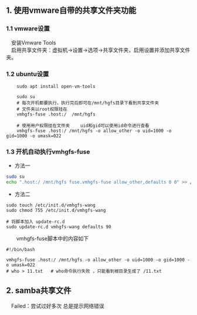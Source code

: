 
## 1. 使用vmware自带的共享文件夹功能

### 1.1 vmware设置

&emsp;安装Vmware Tools  
&emsp;启用共享文件夹：虚拟机->设置->选项->共享文件夹，启用设置并添加共享文件夹。

### 1.2 ubuntu设置

```shell
    sudo apt install open-vm-tools
    
    sudo su
    # 每次开机都要执行，执行完后即可在/mnt/hgfs目录下看到共享文件夹
    # 文件夹以root权限挂在
    vmhgfs-fuse .host:/  /mnt/hgfs

    # 使用用户权限挂在文件夹    uid和gid可以使用id命令进行查看
    vmhgfs-fuse .host:/ /mnt/hgfs -o allow_other -o uid=1000 -o gid=1000 -o umask=022
```

### 1.3 开机自动执行vmhgfs-fuse

+ 方法一

```bash
sudo su
echo ".host:/ /mnt/hgfs fuse.vmhgfs-fuse allow_other,defaults 0 0" >> /etc/fstab
```

+ 方法二

```shell
sudo touch /etc/init.d/vmhgfs-wang
sudo chmod 755 /etc/init.d/vmhgfs-wang

# 将脚本加入 update-rc.d
sudo update-rc.d vmhgfs-wang defaults 90
```

&emsp;&emsp;vmhgfs-fuse脚本中的内容如下

```shell
#!/bin/bash

vmhgfs-fuse .host:/ /mnt/hgfs -o allow_other -o uid=1000 -o gid=1000 -o umask=022
# who > 11.txt   # who命令执行失败 ，只能看到根目录生成了 /11.txt
```

## 2. samba共享文件

&emsp;Failed：尝试过好多次 总是提示网络错误